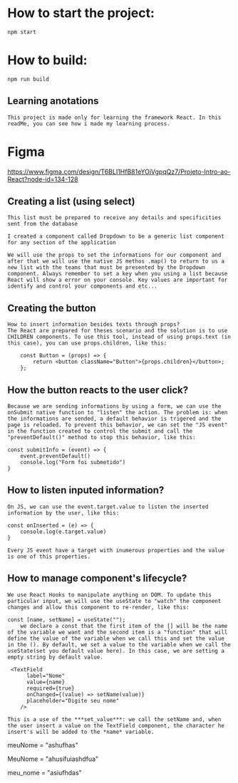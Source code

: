 # How to start the project:
    npm start
# How to build:
    npm run build

## Learning anotations

    This project is made only for learning the framework React. In this readMe, you can see how i made my learning process.

<!-- ------------------------------------------------- -->

# Figma 

https://www.figma.com/design/T6BLI1HfB81eYOiVgpqQz7/Projeto-Intro-ao-React?node-id=134-128

## Creating a list (using select)

    This list must be prepared to receive any details and specificities sent from the database
 
    I created a component called Dropdown to be a generic list component for any section of the application 

    We will use the props to set the informations for our component and after that we will use the native JS methos .map() to return to us a new list with the teams that must be presented by the Dropdown component. Always remember to set a key when you using a list because React will show a error on your console. Key values are important for identify and control your components and etc...

## Creating the button

    How to insert information besides texts through props?
    The React are prepared for theses scenario and the solution is to use CHILDREN components. To use this tool, instead of using props.text (in this case), you can use props.children, like this:
    
        const Button = (props) => {
            return <button className="Button">{props.children}</button>;
        };

## How the button reacts to the user click?

    Because we are sending informations by using a form, we can use the onSubmit native function to "listen" the action. The problem is: when  the informations are sended, a default behavior is trigered and the page is reloaded. To prevent this behavior, we can set the "JS event" in the function created to control the submit and call the "preventDefault()" method to stop this behavior, like this:

    const submitInfo = (event) => {
        event.preventDefault()
        console.log("Form foi submetido")
    }

## How to listen inputed information?

    On JS, we can use the event.target.value to listen the inserted information by the user, like this:

    const onInserted = (e) => {
        console.log(e.target.value)
    } 

    Every JS event have a target with inumerous properties and the value is one of this properties.

## How to manage component's lifecycle?

    We use React Hooks to manipulate anything on DOM. To update this particular input, we will use the useState to "watch" the component changes and allow this component to re-render, like this:

    const [name, setName] = useState("");
        we declare a const that the first item of the [] will be the name of the variable we want and the second item is a "function" that will define the value of the variable when we call this and set the value in the (). By default, we set a value to the variable when we call the useState(set you default value here). In this case, we are setting a empty string by default value.

     <TextField
          label="Nome"
          value={name}
          required={true}
          onChanged={(value) => setName(value)}
          placeholder="Digite seu nome"
        />

    This is a use of the ***set_value***: we call the setName and, when the user insert a value on the TextField component, the character he insert's will be added to the *name* variable.



meuNome = "ashufhas"

MeuNome = "ahusifuiashdfua"

meu_nome = "asiufhdas"

